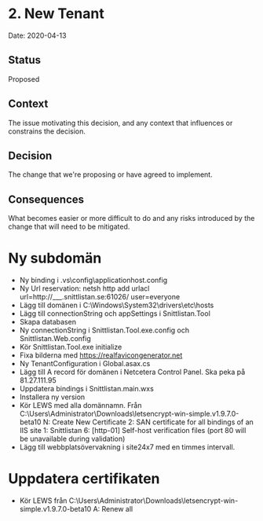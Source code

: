 # 2. New Tenant

Date: 2020-04-13

## Status

Proposed

## Context

The issue motivating this decision, and any context that influences or constrains the decision.

## Decision

The change that we're proposing or have agreed to implement.

## Consequences

What becomes easier or more difficult to do and any risks introduced by the change that will need to be mitigated.

# Ny subdomän

* Ny binding i .vs\config\applicationhost.config
* Ny Url reservation: netsh http add urlacl url=http://___.snittlistan.se:61026/ user=everyone
* Lägg till domänen i C:\Windows\System32\drivers\etc\hosts
* Lägg till connectionString och appSettings i Snittlistan.Tool
* Skapa databasen
* Ny connectionString i Snittlistan.Tool.exe.config och Snittlistan.Web.config
* Kör Snittlistan.Tool.exe initialize
* Fixa bilderna med https://realfavicongenerator.net
* Ny TenantConfiguration i Global.asax.cs
* Lägg till A record för domänen i Netcetera Control Panel. Ska peka på 81.27.111.95
* Uppdatera bindings i Snittlistan.main.wxs
* Installera ny version
* Kör LEWS med alla domännamn. Från C:\Users\Administrator\Downloads\letsencrypt-win-simple.v1.9.7.0-beta10
    N: Create New Certificate
    2: SAN certificate for all bindings of an IIS site
    1: Snittlistan
    6: [http-01] Self-host verification files (port 80 will be unavailable during validation)
* Lägg till webbplatsövervakning i site24x7 med en timmes intervall.

# Uppdatera certifikaten

* Kör LEWS från C:\Users\Administrator\Downloads\letsencrypt-win-simple.v1.9.7.0-beta10
    A: Renew all
